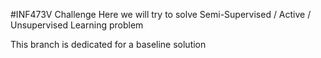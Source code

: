 
#INF473V Challenge
Here we will try to solve Semi-Supervised / Active / Unsupervised Learning problem 

This branch is dedicated for a baseline solution  

